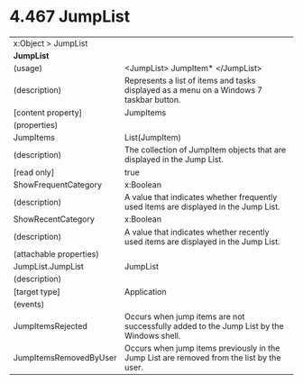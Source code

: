<html dir="LTR" xmlns:mshelp="http://msdn.microsoft.com/mshelp" xmlns:ddue="http://ddue.schemas.microsoft.com/authoring/2003/5" xmlns:xlink="http://www.w3.org/1999/xlink" xmlns:tool="http://www.microsoft.com/tooltip">

<body>
 <input type="hidden" id="userDataCache" class="userDataStyle">
 <input type="hidden" id="hiddenScrollOffset">
 <img id="dropDownImage" style="display:none; height:0; width:0;" src="../local/drpdown.gif">
 <img id="dropDownHoverImage" style="display:none; height:0; width:0;" src="../local/drpdown_orange.gif">
 <img id="collapseImage" style="display:none; height:0; width:0;" src="../local/collapse.gif">
 <img id="expandImage" style="display:none; height:0; width:0;" src="../local/exp.gif">
 <img id="collapseAllImage" style="display:none; height:0; width:0;" src="../local/collall.gif">
 <img id="expandAllImage" style="display:none; height:0; width:0;" src="../local/expall.gif">
 <img id="copyImage" style="display:none; height:0; width:0;" src="../local/copycode.gif">
 <img id="copyHoverImage" style="display:none; height:0; width:0;" src="../local/copycodeHighlight.gif">
 <div id="header"><h1 class="heading">4.467 JumpList</h1></div>

 <div id="mainSection">
 <div id="mainBody">
 <div id="allHistory" class="saveHistory" onsave="saveAll()" onload="loadAll()"></div>
 <p xmlns:wsd="http://wsdev.schemas.microsoft.com/authoring/2008/2" xmlns:msxsl="urn:schemas-microsoft-com:xslt" xmlns:script="urn:script" xmlns:build="urn:build">
 </p>
 <div id="sectionSection0" class="section" name="collapseableSection">
 <content xmlns="http://ddue.schemas.microsoft.com/authoring/2003/5" xmlns:wsd="http://wsdev.schemas.microsoft.com/authoring/2008/2" xmlns:msxsl="urn:schemas-microsoft-com:xslt" xmlns:script="urn:script" xmlns:build="urn:build">
 </content>
 </div>
 <div id="sectionSection1" class="section" name="collapseableSection">
 <content xmlns="http://ddue.schemas.microsoft.com/authoring/2003/5" xmlns:wsd="http://wsdev.schemas.microsoft.com/authoring/2008/2" xmlns:msxsl="urn:schemas-microsoft-com:xslt" xmlns:script="urn:script" xmlns:build="urn:build">
 <table class="ProtocolAuthoredTable" xmlns="">
 <tr><td colspan="2">
<mshelp:link keywords="c0d383e4-fcdb-4546-a06b-81c262fe2a5e" tabindex="0">x:Object</mshelp:link> &gt; <mshelp:link keywords="1c860b6c-9144-49ab-ab6e-cd0901229b37" tabindex="0">JumpList</mshelp:link> </td>
 </tr>
 <tr><td colspan="2">
 <b>JumpList</b> </td>
 </tr>
 <tr><td><div class="indent0">(usage)</div></td>
 <td>&lt;JumpList&gt; <mshelp:link keywords="b3da3cd6-351a-44bc-a6c9-ce42977c823d" tabindex="0">JumpItem</mshelp:link>* &lt;/JumpList&gt;</td>
 </tr>
 <tr><td><div class="indent0">(description)</div></td>
 <td>Represents a list of items and tasks displayed as a menu on a Windows 7 taskbar button.</td>
 </tr>
 <tr><td><div class="indent0">[content property]</div></td>
 <td><mshelp:link keywords="1c860b6c-9144-49ab-ab6e-cd0901229b37" tabindex="0">JumpItems</mshelp:link></td>
 </tr>
 <tr><td><div class="indent0">(properties)</div></td>
 <td></td>
 </tr>
 <tr><td><div class="indent2">JumpItems</div></td>
 <td><mshelp:link keywords="d433e637-7576-4b03-9623-9b1d4cda7627" tabindex="0">List</mshelp:link>(<mshelp:link keywords="b3da3cd6-351a-44bc-a6c9-ce42977c823d" tabindex="0">JumpItem</mshelp:link>)</td>
 </tr>
 <tr><td><div class="indent4">(description)</div></td>
 <td>The collection of JumpItem objects that are displayed in the Jump List.</td>
 </tr>
 <tr><td><div class="indent4">[read only]</div></td>
 <td>true</td>
 </tr>
 <tr><td><div class="indent2">ShowFrequentCategory</div></td>
 <td><mshelp:link keywords="c4ef5482-3a69-411e-bd77-93ce44c968a9" tabindex="0">x:Boolean</mshelp:link></td>
 </tr>
 <tr><td><div class="indent4">(description)</div></td>
 <td>A value that indicates whether frequently used items are displayed in the Jump List.</td>
 </tr>
 <tr><td><div class="indent2">ShowRecentCategory</div></td>
 <td><mshelp:link keywords="c4ef5482-3a69-411e-bd77-93ce44c968a9" tabindex="0">x:Boolean</mshelp:link></td>
 </tr>
 <tr><td><div class="indent4">(description)</div></td>
 <td>A value that indicates whether recently used items are displayed in the Jump List.</td>
 </tr>
 <tr><td><div class="indent0">(attachable properties)</div></td>
 <td></td>
 </tr>
 <tr><td><div class="indent2">JumpList.JumpList</div></td>
 <td><mshelp:link keywords="1c860b6c-9144-49ab-ab6e-cd0901229b37" tabindex="0">JumpList</mshelp:link></td>
 </tr>
 <tr><td><div class="indent4">(description)</div></td>
 <td></td>
 </tr>
 <tr><td><div class="indent4">[target type]</div></td>
 <td><mshelp:link keywords="57713495-54bd-4bf7-b052-a61c84901417" tabindex="0">Application</mshelp:link></td>
 </tr>
 <tr><td><div class="indent0">(events)</div></td>
 <td></td>
 </tr>
 <tr><td><div class="indent2">JumpItemsRejected</div></td>
 <td>Occurs when jump items are not successfully added to the Jump List by the Windows shell.</td>
 </tr>
 <tr><td><div class="indent2">JumpItemsRemovedByUser</div></td>
 <td>Occurs when jump items previously in the Jump List are removed from the list by the user.</td>
 </tr>
</table>
 </content>
 </div>
 <!--[if gte IE 5]>
 <tool:tip element="languageFilterToolTip" avoidmouse="false"/>
 <![endif]-->
 </div>
 <a name="feedback"></a><span></span>
 </div>
</body></html>
